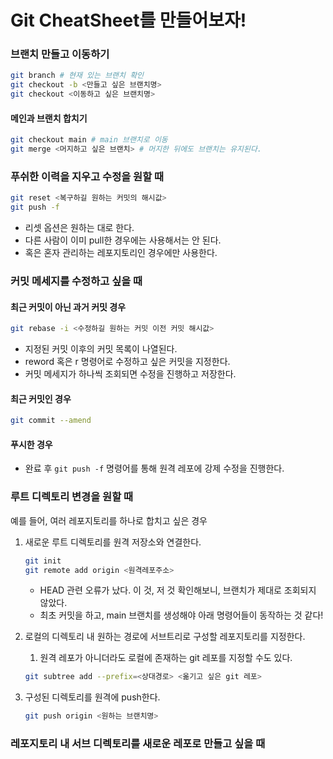 # Git CheatSheet를 만들어보자!
### 브랜치 만들고 이동하기
```bash
git branch # 현재 있는 브랜치 확인
git checkout -b <만들고 싶은 브랜치명>
git checkout <이동하고 싶은 브랜치명>
```
#### 메인과 브랜치 합치기
```bash
git checkout main # main 브랜치로 이동
git merge <머지하고 싶은 브랜치> # 머지한 뒤에도 브랜치는 유지된다.
```

### 푸쉬한 이력을 지우고 수정을 원할 때

```bash
git reset <복구하길 원하는 커밋의 해시값>
git push -f
```
- 리셋 옵션은 원하는 대로 한다.
- 다른 사람이 이미 pull한 경우에는 사용해서는 안 된다. 
- 혹은 혼자 관리하는 레포지토리인 경우에만 사용한다.

### 커밋 메세지를 수정하고 싶을 때
#### 최근 커밋이 아닌 과거 커밋 경우
```bash
git rebase -i <수정하길 원하는 커밋 이전 커밋 해시값>
```
- 지정된 커밋 이후의 커밋 목록이 나열된다.
- reword 혹은 r 명령어로 수정하고 싶은 커밋을 지정한다.
- 커밋 메세지가 하나씩 조회되면 수정을 진행하고 저장한다.

#### 최근 커밋인 경우
```bash
git commit --amend
```
#### 푸시한 경우
- 완료 후 `git push -f` 명령어를 통해 원격 레포에 강제 수정을 진행한다.
  
### 루트 디렉토리 변경을 원할 때

예를 들어, 여러 레포지토리를 하나로 합치고 싶은 경우

1. 새로운 루트 디렉토리를 원격 저장소와 연결한다.
    
    ```bash
    git init
    git remote add origin <원격레포주소>
    ```
    - HEAD 관련 오류가 났다. 이 것, 저 것 확인해보니, 브랜치가 제대로 조회되지 않았다.
    - 최초 커밋을 하고, main 브랜치를 생성해야 아래 명령어들이 동작하는 것 같다! 
2. 로컬의 디렉토리 내 원하는 경로에 서브트리로 구성할 레포지토리를 지정한다.
   1. 원격 레포가 아니더라도 로컬에 존재하는 git 레포를 지정할 수도 있다. 
    
    ```bash
    git subtree add --prefix=<상대경로> <옮기고 싶은 git 레포>
    ```
    
3. 구성된 디렉토리를 원격에 push한다.
    
    ```bash
    git push origin <원하는 브랜치명>
    ```
    

### 레포지토리 내 서브 디렉토리를 새로운 레포로 만들고 싶을 때

